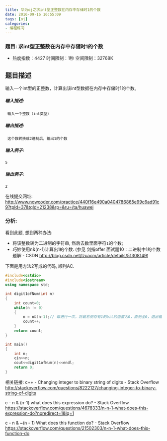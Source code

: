 ```yaml
---
title: 华为oj之求int型正整数在内存中存储时1的个数
date: 2016-09-16 16:55:09
tags: [oj]
categories:
- 编程练习
---
```


### 题目: 求int型正整数在内存中存储时1的个数

- 热度指数：4427   时间限制：1秒    空间限制：32768K


## 题目描述

输入一个int型的正整数，计算出该int型数据在内存中存储时1的个数。

##### **输入描述:**

```
 输入一个整数（int类型）
```

##### **输出描述:**

```
 这个数转换成2进制后，输出1的个数
```

##### **输入例子:**

```
5

```

##### **输出例子:**

```
2
```

在线提交网址: http://www.nowcoder.com/practice/440f16e490a0404786865e99c6ad91c9?tpId=37&tqId=21238&rp=&ru=/ta/huawei

### 分析:

看到此题, 想到两种办法:

- 将该整数转为二进制的字符串, 然后去数里面字符`1`的个数;
- 巧妙使用n&(n-1)计算出1的个数. (参见 剑指offer 面试题10：二进制中1的个数 题解 -  CSDN  http://blog.csdn.net/lzuacm/article/details/51308149)

下面是用方法2写成的代码, 顺利AC.

```cpp
#include<cstdio>
#include<iostream>
using namespace std;

int digit1ofNum(int n)
{
    int count=0;
    while(n != 0)
    {
        n = n&(n-1);// 每进行一次，将最右侧存有1的bit的值置为0，直到全0，退出循环
        count++;
    }    
    return count;
}

int main()
{   
    int n;
    cin>>n;
    cout<<digit1ofNum(n)<<endl;
    return 0;
}
```

相关链接:
c++ - Changing integer to binary string of digits - Stack Overflow  http://stackoverflow.com/questions/8222127/changing-integer-to-binary-string-of-digits

c - n & (n-1) what does this expression do? - Stack Overflow  https://stackoverflow.com/questions/4678333/n-n-1-what-does-this-expression-do?noredirect=1&lq=1

c - n & ~(n - 1) What does this function do? - Stack Overflow  https://stackoverflow.com/questions/21502303/n-n-1-what-does-this-function-do